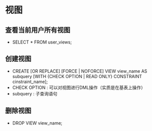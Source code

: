 <!--
 * @Author: Outsider
 * @Date: 2021-10-29 21:25:19
 * @LastEditors: Outsider
 * @LastEditTime: 2021-11-07 15:23:44
 * @Description: In User Settings Edit
 * @FilePath: \Notes\Oracle\View.md
-->
# 视图

## 查看当前用户所有视图
- SELECT * FROM user_views;

## 创建视图
- CREATE [OR REPLACE] [FORCE | NOFORCE] VIEW view_name AS subquery [WITH {CHECK OPTION | READ ONLY} CONSTRAINT cinstraint_name];
- CHECK OPTION : 可以对视图进行DML操作（实质是在基表上操作）
- subquery : 子查询语句

## 删除视图
- DROP VIEW view_name;